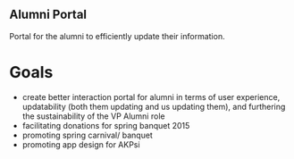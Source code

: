 Alumni Portal 
-------------

Portal for the alumni to efficiently update their information.


Goals
=====
- create better interaction portal for alumni in terms of user experience, updatability (both them updating and us updating them), and furthering the sustainability of the VP Alumni role
- facilitating donations for spring banquet 2015
- promoting spring carnival/ banquet
- promoting app design for AKPsi


